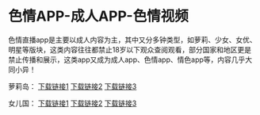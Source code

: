 # 色情APP-成人APP-色情视频
色情直播app是主要以成人内容为主，其中又分多钟类型，如萝莉、少女、女优、明星等版块，这类内容往往都禁止18岁以下观众查阅观看，部分国家和地区更是禁止传播和展示，这类app又成为成人app、色情app、情色app等，内容几乎大同小异！

萝莉岛：
[下载链接1](https://lolii.net) 
[下载链接2](https://lkt500.vip) 
[下载链接3](https://lolii.tv) 

女儿国：
[下载链接1](https://neg520.cc) 
[下载链接2](https://neg520.com) 
[下载链接3](https://neg520.tv) 



